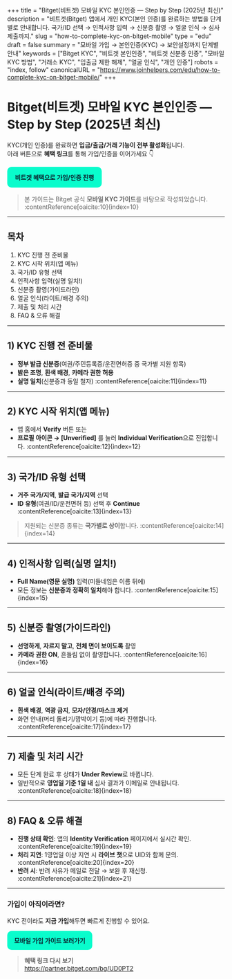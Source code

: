 +++
title = "Bitget(비트겟) 모바일 KYC 본인인증 — Step by Step (2025년 최신)"
description = "비트겟(Bitget) 앱에서 개인 KYC(본인 인증)를 완료하는 방법을 단계별로 안내합니다. 국가/ID 선택 → 인적사항 입력 → 신분증 촬영 → 얼굴 인식 → 심사 제출까지."
slug = "how-to-complete-kyc-on-bitget-mobile"
type = "edu"
draft = false
summary = "모바일 가입 → 본인인증(KYC) → 보안설정까지 단계별 안내"
keywords = ["Bitget KYC", "비트겟 본인인증", "비트겟 신분증 인증", "모바일 KYC 방법", "거래소 KYC", "입출금 제한 해제", "얼굴 인식", "개인 인증"]
robots = "index, follow"
canonicalURL = "https://www.joinhelpers.com/edu/how-to-complete-kyc-on-bitget-mobile/"
+++

# Bitget(비트겟) 모바일 KYC 본인인증 — Step by Step (2025년 최신)

KYC(개인 인증)를 완료하면 **입금/출금/거래 기능이 전부 활성화**됩니다.  
아래 버튼으로 **혜택 링크**를 통해 가입/인증을 이어가세요 👇

<div style="margin: 16px 0;">
  <a href="https://partner.bitget.com/bg/UD0PT2" target="_blank" rel="nofollow sponsored" style="display:inline-block;padding:14px 18px;border-radius:10px;background:#09FCCC;color:#0B1F2A;font-weight:700;text-decoration:none;">비트겟 혜택으로 가입/인증 진행</a>
</div>

> 본 가이드는 Bitget 공식 **모바일 KYC 가이드**를 바탕으로 작성되었습니다. :contentReference[oaicite:10]{index=10}

---

## 목차
1. KYC 진행 전 준비물
2. KYC 시작 위치(앱 메뉴)
3. 국가/ID 유형 선택
4. 인적사항 입력(실명 일치!)
5. 신분증 촬영(가이드라인)
6. 얼굴 인식(라이트/배경 주의)
7. 제출 및 처리 시간
8. FAQ & 오류 해결

---

## 1) KYC 진행 전 준비물
- **정부 발급 신분증**(여권/주민등록증/운전면허증 중 국가별 지원 항목)  
- **밝은 조명**, **흰색 배경**, **카메라 권한 허용**  
- **실명 일치**(신분증과 동일 철자) :contentReference[oaicite:11]{index=11}

---

## 2) KYC 시작 위치(앱 메뉴)

- 앱 홈에서 **Verify** 버튼 또는  
- **프로필 아이콘 → [Unverified]** 를 눌러 **Individual Verification**으로 진입합니다. :contentReference[oaicite:12]{index=12}

---

## 3) 국가/ID 유형 선택

- **거주 국가/지역**, **발급 국가/지역** 선택  
- **ID 유형**(여권/ID/운전면허 등) 선택 후 **Continue** :contentReference[oaicite:13]{index=13}  
> 지원되는 신분증 종류는 **국가별로 상이**합니다. :contentReference[oaicite:14]{index=14}

---

## 4) 인적사항 입력(실명 일치!)

- **Full Name(영문 실명)** 입력(미들네임은 이름 뒤에)  
- 모든 정보는 **신분증과 정확히 일치**해야 합니다. :contentReference[oaicite:15]{index=15}

---

## 5) 신분증 촬영(가이드라인)

- **선명하게**, **자르지 말고**, **전체 면이 보이도록** 촬영  
- **카메라 권한 ON**, 흔들림 없이 촬영합니다. :contentReference[oaicite:16]{index=16}

---

## 6) 얼굴 인식(라이트/배경 주의)

- **흰색 배경**, **역광 금지**, **모자/안경/마스크 제거**  
- 화면 안내(머리 돌리기/깜박이기 등)에 따라 진행합니다. :contentReference[oaicite:17]{index=17}

---

## 7) 제출 및 처리 시간

- 모든 단계 완료 후 상태가 **Under Review**로 바뀝니다.  
- 일반적으로 **영업일 기준 1일 내** 심사 결과가 이메일로 안내됩니다. :contentReference[oaicite:18]{index=18}

---

## 8) FAQ & 오류 해결

- **진행 상태 확인**: 앱의 **Identity Verification** 페이지에서 실시간 확인. :contentReference[oaicite:19]{index=19}  
- **처리 지연**: 1영업일 이상 지연 시 **라이브 챗**으로 UID와 함께 문의. :contentReference[oaicite:20]{index=20}  
- **반려 시**: 반려 사유가 메일로 전달 → 보완 후 재신청. :contentReference[oaicite:21]{index=21}

---

### 가입이 아직이라면?
KYC 전이라도 **지금 가입**해두면 빠르게 진행할 수 있어요.

<div style="margin: 12px 0;">
  <a href="/edu/how-to-sign-up-on-bitget-step-by-step/" style="display:inline-block;padding:12px 16px;border-radius:10px;background:#09FCCC;color:#0B1F2A;font-weight:700;text-decoration:none;">모바일 가입 가이드 보러가기</a>
</div>

> **혜택 링크 다시 보기**  
> <a href="https://partner.bitget.com/bg/UD0PT2" target="_blank" rel="nofollow sponsored">https://partner.bitget.com/bg/UD0PT2</a>
